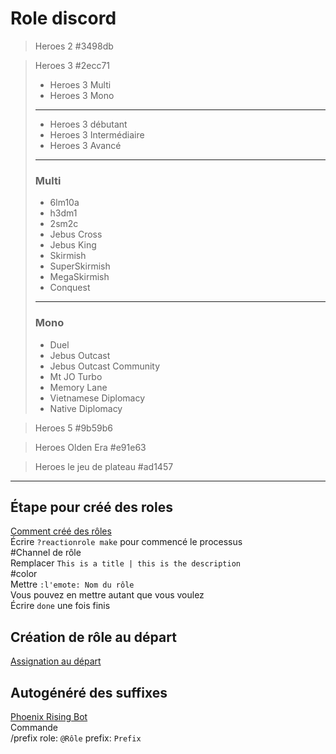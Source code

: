# Role discord
> Heroes 2
#3498db

> Heroes 3
#2ecc71
>    - Heroes 3 Multi
>    - Heroes 3 Mono
>   ---
>    - Heroes 3 débutant
>    - Heroes 3 Intermédiaire 
>    - Heroes 3 Avancé
>   ---
>   ### Multi
>    - 6lm10a
>    - h3dm1
>    - 2sm2c 
>    - Jebus Cross
>    - Jebus King
>    - Skirmish
>    - SuperSkirmish
>    - MegaSkirmish
>    - Conquest
>    ---
>   ### Mono
>    - Duel
>    - Jebus Outcast
>    - Jebus Outcast Community
>    - Mt JO Turbo
>    - Memory Lane
>    - Vietnamese Diplomacy
>    - Native Diplomacy

> Heroes 5
#9b59b6

> Heroes Olden Era
#e91e63

> Heroes le jeu de plateau
#ad1457
---


## Étape pour créé des roles
[Comment créé des rôles](https://www.youtube.com/watch?v=q5LO5uSBrr8)  
Écrire `?reactionrole make` pour commencé le processus  
#Channel de rôle  
Remplacer `This is a title | this is the description`  
#color  
Mettre `:l'emote: Nom du rôle`  
Vous pouvez en mettre autant que vous voulez  
Écrire `done` une fois finis  

## Création de rôle au départ
[Assignation au départ](https://www.youtube.com/watch?v=UdcD-ac8rKw)

## Autogénéré des suffixes
[Phoenix Rising Bot](https://top.gg/fr/bot/611188617934667799)  
Commande  
/prefix role: `@Rôle` prefix: `Prefix`